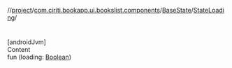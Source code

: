 //[project](../../../index.md)/[com.ciriti.bookapp.ui.bookslist.components](../../index.md)/[BaseState](../index.md)/[StateLoading](index.md)/[<init>](-init-.md)



# <init>  
[androidJvm]  
Content  
fun [<init>](-init-.md)(loading: [Boolean](https://kotlinlang.org/api/latest/jvm/stdlib/kotlin/-boolean/index.html))  



